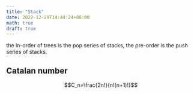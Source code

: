 ```yaml
---
title: "Stack"
date: 2022-12-29T14:44:24+08:00
math: true
draft: true
---
```


the in-order of trees is the pop series of stacks, the pre-order is the push series of stacks.

## Catalan number
$$C_n=\frac{2n!}{n!(n+1)!}$$